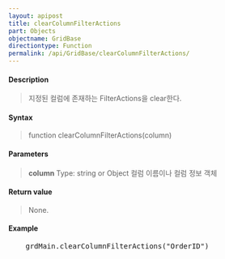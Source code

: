 ```yaml
---
layout: apipost
title: clearColumnFilterActions
part: Objects
objectname: GridBase
directiontype: Function
permalink: /api/GridBase/clearColumnFilterActions/
---
```



#### Description

> 지정된 컬럼에 존재하는 FilterActions을 clear한다.

#### Syntax

> function clearColumnFilterActions(column)

#### Parameters

>**column**
>Type: string or Object
>컬럼 이름이나 컬럼 정보 객체

#### Return value

> None.

#### Example

<pre class="prettyprint">
    grdMain.clearColumnFilterActions("OrderID")
</pre>

